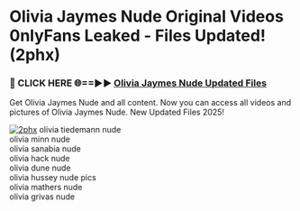 # Olivia Jaymes Nude Original Videos 0nlyFans Leaked - Files Updated! (2phx)

<h3>🔴 CLICK HERE 🌐==►► <a href="https://tinyurl.com/52m3yx9h" rel="nofollow">Olivia Jaymes Nude Updated Files</a></h3>

Get Olivia Jaymes Nude and all content. Now you can access all videos and pictures of Olivia Jaymes Nude. New Updated Files 2025!

[![2phx](https://i.imgur.com/TnHtlc8.gif)](https://tinyurl.com/52m3yx9h)
olivia tiedemann nude<br>
olivia minn nude<br>
olivia sanabia nude<br>
olivia hack nude<br>
olivia dune nude<br>
olivia hussey nude pics<br>
olivia mathers nude<br>
olivia grivas nude